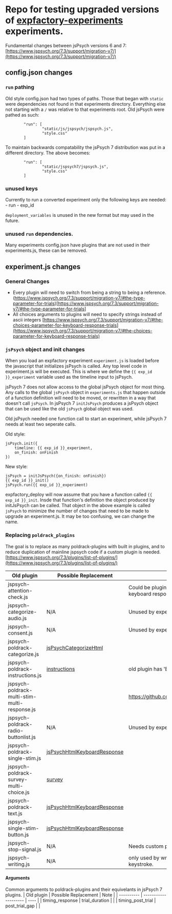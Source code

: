# Repo for testing upgraded versions of [expfactory-experiments](https://github.com/expfactory/expfactory-experiments) experiments.

Fundamental changes between jsPsych versions 6 and 7:
[https://www.jspsych.org/7.3/support/migration-v7/](https://www.jspsych.org/7.3/support/migration-v7/)

## config.json changes

### `run` pathing
Old style config.json had two types of paths. Those that began with `static` were dependencies not found in that experiments directory. Everything else not starting with a `/` was relative to that experiments root. Old jsPsych were pathed as such:
```
        "run": [
                "static/js/jspsych/jspsych.js",
                "style.css"
        ]
```

To maintain backwards compatability the jsPsych 7 distribution was put in a different directory. The above becomes:
```
        "run": [
                "static/jspsych7/jspsych.js",
                "style.css"
        ]
```

### unused keys
Currently to run a converted experiment only the following keys are needed:
    - run
    - exp_id

`deployment_variables` is unused in the new format but may used in the future.

### unused `run` dependencies.
Many experiments config.json have plugins that are not used in their experiments.js, these can be removed.

## experiment.js changes

### General Changes

- Every plugin will need to switch from being a string to being a reference. (https://www.jspsych.org/7.3/support/migration-v7/#the-type-parameter-for-trials)[https://www.jspsych.org/7.3/support/migration-v7/#the-type-parameter-for-trials]
- All choices arguments to plugins will need to specify strings instead of ascii integers [https://www.jspsych.org/7.3/support/migration-v7/#the-choices-parameter-for-keyboard-response-trials](https://www.jspsych.org/7.3/support/migration-v7/#the-choices-parameter-for-keyboard-response-trials)

### `jsPsych` object and init changes

When you load an expfactory experiment `experiment.js` is loaded before the javascript that initializes jsPsych is called. Any top level code in experiment.js will be executed. This is where we define the `{{ exp_id }}_experiment` variable used as the timeline input to jsPsych.

jsPsych 7 does not allow access to the global jsPsych object for most thing. Any calls to the global `jsPsych` object in `experiments.js` that happen outside of a function definition will need to be moved, or rewritten in a way that doesn't call `jsPsych`. In jsPsych 7 `initJsPsych` produces a jsPsych object that can be used like the old `jsPsych` global object was used. 

Old jsPsych needed one function call to start an experiment, while jsPsych 7 needs at least two seperate calls. 

Old style:
```
jsPsych.init({
    timeline: {{ exp_id }}_experiment,
    on_finish: onFinish
})
```

New style:
```
jsPsych = initJsPsych({on_finish: onFinish})
{{ exp_id }}_init()
jsPsych.run({{ exp_id }}_experiment)
```

expfactory_deploy will now assume that you have a function called `{{ exp_id }}_init`. Insde that function's definition the object produced by initJsPsych can be called. That object in the above example is called `jsPsych` to minimize the number of changes that need to be made to upgrade an experiment.js. It may be too confusing, we can change the name.

### Replacing `poldrack_plugins`

The goal is to replace as many poldrack-plugins with built in plugins, and to reduce duplication of mainline jspsych code if a custom plugin is needed.
[https://www.jspsych.org/7.3/plugins/list-of-plugins/](https://www.jspsych.org/7.3/plugins/list-of-plugins/)

| Old plugin | Possible Replacement | Note |
| ---------- | -------------------- | ---- |
| jspsych-attention-check.js | | Could be plugin, could be a function that generates keyboard response |
| jspsych-categorize-audio.js | N/A | Unused by experimentsfactory-experiments |
| jspsych-consent.js | N/A | Unused by experimentfactory-experiments |
| jspsych-poldrack-categorize.js | [jsPsychCategorizeHtml](https://www.jspsych.org/7.3/plugins/categorize-html/) | |
| jspsych-poldrack-instructions.js | [instructions](https://www.jspsych.org/7.3/plugins/instructions/) | old plugin has 'End Instructions' on last page |
| jspsych-poldrack-multi-stim-multi-response.js | | https://github.com/jspsych/jsPsych/discussions/2621 |
| jspsych-poldrack-radio-buttonlist.js | N/A | Unused by experimentfactory-experiments |
| jspsych-poldrack-single-stim.js | [jsPsychHtmlKeyboardResponse](https://www.jspsych.org/7.3/plugins/html-keyboard-response/) | |
| jspsych-poldrack-survey-multi-choice.js | [survey](https://www.jspsych.org/7.3/plugins/survey/) | |
| jspsych-poldrack-text.js | [jsPsychHtmlKeyboardResponse](https://www.jspsych.org/7.3/plugins/html-keyboard-response/) | |
| jspsych-single-stim-button.js | [jsPsychHtmlKeyboardResponse](https://www.jspsych.org/7.3/plugins/html-keyboard-response/) | |
| jspsych-stop-signal.js | N/A | Needs custom plugin. |
| jspsych-writing.js | N/A |only used by writing_task, records rt for each keystroke. |

#### Arguments

Common arguments to poldrack-plugins and their equivelants in jsPsych 7 plugins.
| Old plugin | Possible Replacement | Note |
| ---------- | -------------------- | ---- |
| timing_response | trial_duration | |
| timing_post_trial | post_trial_gap | |


